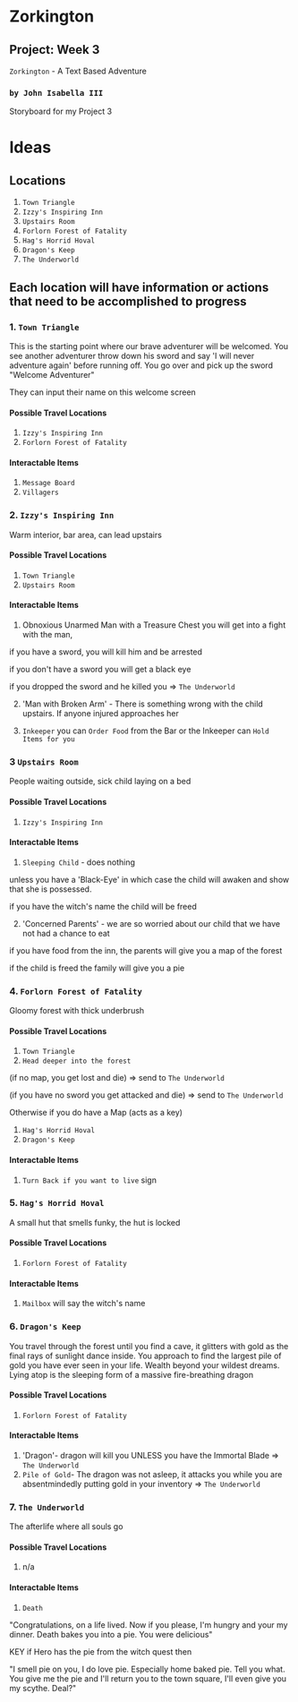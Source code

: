 # Zorkington
## Project: Week 3
`Zorkington` - A Text Based Adventure
### `by John Isabella III`

Storyboard for my Project 3

# Ideas
## Locations
1. `Town Triangle`
2. `Izzy's Inspiring Inn`
3. `Upstairs Room`
4. `Forlorn Forest of Fatality`
5. `Hag's Horrid Hoval`
6. `Dragon's Keep`
7. `The Underworld`

## Each location will have information or actions that need to be accomplished to progress


### 1. `Town Triangle`
This is the starting point where our brave adventurer will be welcomed.
You see another adventurer throw down his sword and say 'I will never adventure again' before running off.
You go over and pick up the sword "Welcome Adventurer"

They can input their name on this welcome screen

#### Possible Travel Locations
1. `Izzy's Inspiring Inn`
2. `Forlorn Forest of Fatality`

#### Interactable Items
1. `Message Board`
2. `Villagers`


### 2. `Izzy's Inspiring Inn`
Warm interior, bar area, can lead upstairs

#### Possible Travel Locations
1. `Town Triangle`
2. `Upstairs Room`

#### Interactable Items
1. Obnoxious Unarmed Man with a Treasure Chest
you will get into a fight with the man,

if you have a sword, you will kill him and be arrested

if you don't have a sword you will get a black eye

if you dropped the sword and he killed you => `The Underworld`

2. 'Man with Broken Arm' - There is something wrong with the child upstairs.  If anyone injured approaches her

3. `Inkeeper` you can `Order Food` from the Bar or the Inkeeper can `Hold Items for you`

### 3 `Upstairs Room`
People waiting outside, sick child laying on a bed

#### Possible Travel Locations
1. `Izzy's Inspiring Inn`

#### Interactable Items
1. `Sleeping Child` - does nothing

unless you have a 'Black-Eye' in which case the child will awaken and show that she is possessed.

if you have the witch's name the child will be freed

2. 'Concerned Parents' - we are so worried about our child that we have not had a chance to eat

if you have food from the inn, the parents will give you a map of the forest

if the child is freed the family will give you a pie




### 4. `Forlorn Forest of Fatality`
Gloomy forest with thick underbrush

#### Possible Travel Locations
1. `Town Triangle`
2. `Head deeper into the forest`

(if no map, you get lost and die) => send to `The Underworld`

(if you have no sword you get attacked and die) => send to `The Underworld`

Otherwise if you do have a Map (acts as a key)
1. `Hag's Horrid Hoval`
2. `Dragon's Keep`

#### Interactable Items
1. `Turn Back if you want to live` sign



### 5. `Hag's Horrid Hoval`
A small hut that smells funky, the hut is locked

#### Possible Travel Locations
1. `Forlorn Forest of Fatality`

#### Interactable Items
1. `Mailbox` will say the witch's name


### 6. `Dragon's Keep`
You travel through the forest until you find a cave, it glitters with gold as the final rays of sunlight dance inside.  You approach to find the largest pile of gold you have ever seen in your life.  Wealth beyond your wildest dreams.  Lying atop is the sleeping form of a massive fire-breathing dragon

#### Possible Travel Locations
1. `Forlorn Forest of Fatality`

#### Interactable Items
1. 'Dragon'- dragon will kill you UNLESS you have the Immortal Blade => `The Underworld`
2. `Pile of Gold`- The dragon was not asleep, it attacks you while you are absentmindedly putting gold in your inventory => `The Underworld`


### 7. `The Underworld`
The afterlife where all souls go

#### Possible Travel Locations
1. n/a

#### Interactable Items
1. `Death`

"Congratulations, on a life lived.  Now if you please, I'm hungry and your my dinner.  Death bakes you into a pie.  You were delicious"

KEY if Hero has the pie from the witch quest then

"I smell pie on you, I do love pie.  Especially home baked pie.  Tell you what.  You give me the pie and I'll return you to the town square, I'll even give you my scythe.  Deal?"